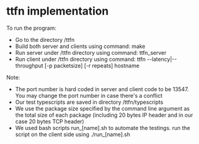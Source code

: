 # ttfn implementation

To run the program:
- Go to the directory /ttfn
- Build both server and clients using command: make
- Run server under /ttfn directory using command: ttfn_server
- Run client under /ttfn directory using command: ttfn --latency|--throughput [-p packetsize] [-r repeats] hostname

Note:
- The port number is hard coded in server and client code to be 13547. You may change the port number in case there's a conflict
- Our test typescripts are saved in directory /ttfn/typescripts
- We use the package size specified by the command line argument as the total size of each package (including 20 bytes IP header and in our case 20 bytes TCP header)
- We used bash scripts run_[name].sh to automate the testings.
   run the script on the client side using ./run_[name].sh
